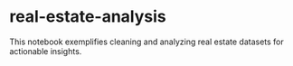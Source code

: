 # real-estate-analysis
This notebook exemplifies cleaning and analyzing real estate datasets for actionable insights. 
